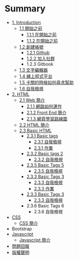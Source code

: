 # Summary

* [1. Introduction](README.md)
  * [1.1 開始之前](zai-kai-shi-zhi-qian.md)
    * [1.1.1 在開始之前](zai-kai-shi-zhi-qian/zai-kai-shi-zhi-qian.md)
    * [1.1.2 在開始之前](zai-kai-shi-zhi-qian/zai.md)
  * [1.2 創建帳號](chuang-jian-zhang-hao.md)
    * [1.2.1 Github](chuang-jian-zhang-hao/github.md)
    * [1.2.2 加入社群](chuang-jian-zhang-hao/jia-ru-she-qun.md)
    * 1.2.3  Gitbook
  * [1.3 文字編輯器](123.md)
  * [1.4 線上程式平台](17-xian-shang-cheng-shi-ping-tai.md)
  * [1.5 卡關的時候如何尋求幫助](14-qia-guan-de-shi-hou-ru-he-xun-qiu-bang-zhu.md)
  * [1.6 自我檢視](18-zi-wo-jian-shi.md)
* [2. HTML ](html-jian-jie.md)
  * [2.1 Web 簡介](html-jian-jie/front-end-jian-jie.md)
    * [2.1.1 網路如何運作](html-jian-jie/front-end-jian-jie/wang.md)
    * [2.1.2 Front End 簡介](html-jian-jie/front-end-jian-jie/212-front-end-jian-jie.md)
    * [2.1.3 網頁學習路線圖](html-jian-jie/front-end-jian-jie/213-wang-ye-kai-fa-lu-xian-tu.md)
  * [2.2 HTML 簡介](html-jian-jie/html-jian-jie.md)
  * [2.3 Basic HTML](html-jian-jie/23-basic-html.md)
    * [2.3.1 Basic tags](html-jian-jie/23-basic-html/231-basic-tags.md)
      * [2.3.1 自我檢視](html-jian-jie/23-basic-html/231-basic-tags/231-zi-wo-jian-shi.md)
      * [2.3.1 作業](html-jian-jie/23-basic-html/231-basic-tags/231-zuo-ye.md)
    * [2.3.2 Basic tags 2 ](html-jian-jie/23-basic-html/232-basic-tags-2.md)
      * [2.3.2 自我檢視](html-jian-jie/23-basic-html/232-basic-tags-2/232-zi-wo-jian-shi.md)
    * [2.3.5 Basic Tags 5](html-jian-jie/23-basic-html/235.md)
      * [2.3.5 自我檢視](html-jian-jie/23-basic-html/235/23.md)
    * [2.3.3 Basic Tags 3](html-jian-jie/23-basic-html/234.md)
      * [2.3.3 自我檢視](html-jian-jie/23-basic-html/234/234-zi-wo-jian-shi.md)
      * [2.3.3 作業](html-jian-jie/23-basic-html/234/233-zuo-ye.md)
    * [2.3.3 Basic Tags 3](html-jian-jie/23-basic-html/233-tag-attributes.md)
      * [2.3.3 自我檢視](html-jian-jie/23-basic-html/233-tag-attributes/233-zi-wo-jian-shi.md)
    * 2.3.6 Basic Tags 6
      * 2.3.6 自我檢視
* [CSS](basic-css.md)
  * [CSS 簡介](basic-css/css-jian-jie.md)
* Bootstrap
* [Javascript](javascript.md)
  * [Javascript 簡介](javascript/javascript-jian-jie.md)
* [問題回報](wen-ti-hui-bao.md)
* [版權聲明](ban-quan-sheng-ming.md)

